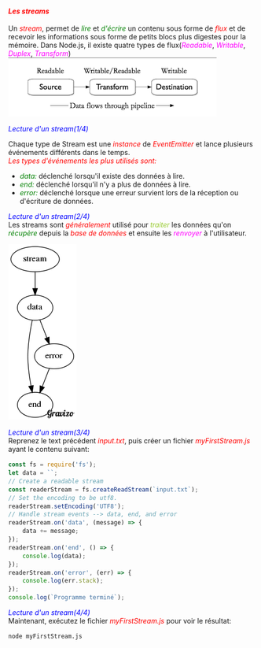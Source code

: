 #### <em style="color: red">Les streams</em>
Un <em style="color: red">stream</em>, permet de <em style="color: green">lire</em> et <em style="color: green">d'écrire </em>un contenu sous forme de <em style="color: red">flux</em> et de recevoir les informations sous forme de petits blocs plus digestes pour la mémoire. Dans Node.js, il existe quatre types de flux(<em style="color: magenta">Readable</em>, <em style="color: magenta">Writable</em>, <em style="color: magenta">Duplex</em>, <em style="color: magenta">Transform</em>)<br/>
![](./src/images/stream1.png)

<nsv>
<em style="color: blue">Lecture d'un stream(1/4)</em> <br/>

Chaque type de Stream est une <em style="color: red">instance</em> de <em style="color: red">EventEmitter</em> et lance plusieurs événements différents dans le temps.<br/>
<em style="color: red">Les types d'événements les plus utilisés sont:</em>
* <em style="color: green">data: </em> déclenché lorsqu'il existe des données à lire.
* <em style="color: green">end: </em> déclenché lorsqu'il n'y a plus de données à lire.
* <em style="color: green">error: </em> déclenché lorsque une erreur survient lors de la réception ou d'écriture de données.

<nsv>
<em style="color: blue">Lecture d'un stream(2/4)</em> <br/>
Les streams sont <em style="color: red">généralement</em> utilisé pour <em style="color: #96CA2D">traiter</em> les données qu'on <em style="color: green">récupère</em> depuis la <em style="color: red">base de données</em> et ensuite les <em style="color: magenta">renvoyer</em>  à l'utilisateur.

![](./src/images/stream.png)

<nsv>
<em style="color: blue">Lecture d'un stream(3/4)</em> <br/>
Reprenez le text précédent <em style="color: red">input.txt</em>, puis créer un fichier <em style="color: red">myFirstStream.js</em> ayant le contenu suivant:

```js
const fs = require('fs');
let data = ``;
// Create a readable stream
const readerStream = fs.createReadStream(`input.txt`);
// Set the encoding to be utf8.
readerStream.setEncoding('UTF8');
// Handle stream events --> data, end, and error
readerStream.on('data', (message) => {
    data += message;
});
readerStream.on('end', () => {
    console.log(data);
});
readerStream.on('error', (err) => {
    console.log(err.stack);
});
console.log(`Programme terminé`);
```
<nsv>
<em style="color: blue">Lecture d'un stream(4/4)</em> <br/>
Maintenant, exécutez le fichier <em style="color: red">myFirstStream.js</em>  pour voir le résultat:

```bash
node myFirstStream.js
```

